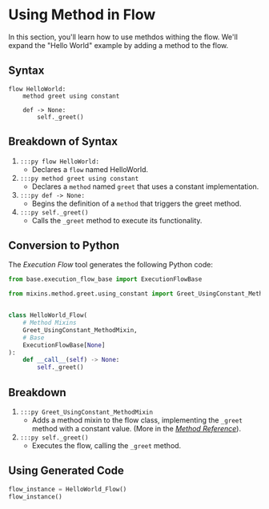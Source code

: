 # Using Method in Flow
In this section, you'll learn how to use methdos withing the flow. We'll expand the "Hello World" example by adding a method to the flow.
## Syntax
```fy linenums="1"
flow HelloWorld:
    method greet using constant

    def -> None:
        self._greet()

```

## Breakdown of Syntax

1. `:::py flow HelloWorld:`
    - Declares a `flow` named HelloWorld.
2. `:::py method greet using constant`
    - Declares a `method` named `greet` that uses a constant implementation.
3. `:::py def -> None:`
    - Begins the definition of a `method` that triggers the greet method.
4. `:::py self._greet()`
    - Calls the `_greet` method to execute its functionality.


## Conversion to Python

The _Execution Flow_ tool generates the following Python code:
```py linenums="1"
from base.execution_flow_base import ExecutionFlowBase

from mixins.method.greet.using_constant import Greet_UsingConstant_MethodMixin


class HelloWorld_Flow(
    # Method Mixins
    Greet_UsingConstant_MethodMixin,
    # Base
    ExecutionFlowBase[None]
):
    def __call__(self) -> None:
        self._greet()

```
## Breakdown
1. `:::py Greet_UsingConstant_MethodMixin`
    - Adds a method mixin to the flow class, implementing the `_greet` method with a constant value. (More in the [_Method Reference_](/reference/method)).
2. `:::py self._greet()`
    - Executes the flow, calling the `_greet` method.

## Using Generated Code

```py
flow_instance = HelloWorld_Flow()
flow_instance()
```